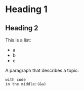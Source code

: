 # Heading 1
## Heading 2

This is a list:

- a
- b
- c

A paragraph that describes a topic:

    with code
    in the middle:(&a)

